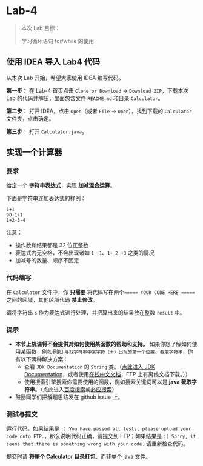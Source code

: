 # Lab-4

> 本次 Lab 目标：
>
> 学习循环语句 for/while 的使用
>

## 使用 IDEA 导入 Lab4 代码

从本次 Lab 开始，希望大家使用 IDEA 编写代码。

**第一步**： 在 Lab-4 首页点击 `Clone or Download` -> `Download ZIP`，下载本次 Lab 的代码并解压，里面包含文件 `README.md` 和目录 `Calculator`。

**第二步**： 打开 IDEA，点击 `Open`（或者 `File` -> `Open`），找到下载的 `Calculator` 文件夹，点击确定。

**第三步**： 打开 `Calculator.java`。

## 实现一个计算器

### 要求

给定一个 **字符串表达式**，实现 **加减混合运算**。

下面是字符串连加表达式的样例：
```
1+1
98-1+1
1+2-3-4
```

注意：

- 操作数和结果都是 32 位正整数
- 表达式内无空格，不会出现诸如 `1 +1`、`1+ 2 +3` 之类的情况
- 加减号的数量、顺序不固定


### 代码编写

在 `Calculator` 文件中，你 **只需要** 将代码写在两个`===== YOUR CODE HERE =====` 之间的区域，其他区域代码 **禁止修改**。

请将字符串 `s` 作为表达式进行处理，并把算出来的结果放在整数 `result` 中。



### 提示

- **本节上机课将不会提供对如何使用某函数的帮助和支持。** 如果你想了解如何使用某函数，例如例如 `寻找字符串中某字符（＋）出现的第一个位置`、`截取字符串`，你有以下两种解决方案：
    - 查看 `JDK Documentation` 的 `String` 类。（[点此进入 JDK Documentation](https://docs.oracle.com/javase/8/docs/api/)，或者使用[在线中文文档](http://tool.oschina.net/apidocs/apidoc?api=jdk-zh)，FTP 上有离线文档下载。））
    - 使用搜索引擎搜索你需要使用的函数，例如搜索关键词可以是 **java 截取字符串**。（点此进入[百度搜索](http://www.baidu.com)或[必应搜索](http://cn.bing.com)）
- 鼓励同学们把解题思路发在 github issue 上。

### 测试与提交

运行代码，如果结果是 `:) You have passed all tests, please upload your code onto FTP.`，那么说明代码正确，请提交到 FTP；如果结果是 `:( Sorry, it seems that there is something wrong with your code.` 请重新检查代码。

提交时请 **将整个 Calculator 目录打包**，而非单个 java 文件。
